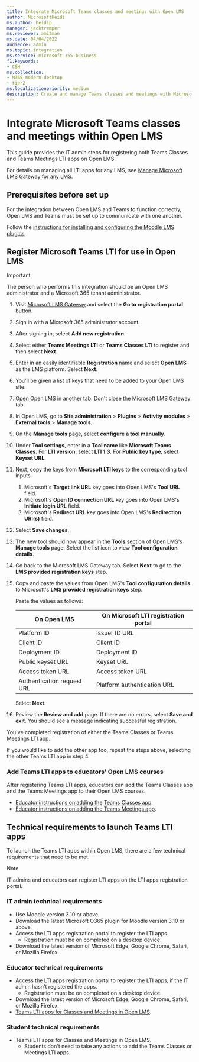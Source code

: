```yaml
---
title: Integrate Microsoft Teams classes and meetings with Open LMS
author: MicrosoftHeidi
ms.author: heidip
manager: jacktremper
ms.reviewer: amitman 
ms.date: 04/04/2022
audience: admin
ms.topic: integration
ms.service: microsoft-365-business
f1.keywords:
- CSH
ms.collection: 
- M365-modern-desktop
- tier2
ms.localizationpriority: medium
description: Create and manage Teams classes and meetings with Microsoft Learning Tools Interoperability for Open LMS.
---
```


# Integrate Microsoft Teams classes and meetings within Open LMS

This guide provides the IT admin steps for registering both Teams Classes and Teams Meetings LTI apps on Open LMS.

For details on managing all LTI apps for any LMS, see [Manage Microsoft LMS Gateway for any LMS](manage-microsoft-one-lti.md).

## Prerequisites before set up

For the integration between Open LMS and Teams to function correctly, Open LMS and Teams must be set up to communicate with one another.

Follow the [instructions for installing and configuring the Moodle LMS plugins](open-lms-plugin-configuration.md).

## Register Microsoft Teams LTI for use in Open LMS

> [!IMPORTANT]
> The person who performs this integration should be an Open LMS administrator and a Microsoft 365 tenant administrator.

1. Visit [Microsoft LMS Gateway](https://lti.microsoft.com/) and select the **Go to registration portal** button.

2. Sign in with a Microsoft 365 administrator account.

3. After signing in, select **Add new registration**.

4. Select either **Teams Meetings LTI** or **Teams Classes LTI** to register and then select **Next**.

5. Enter in an easily identifiable **Registration** name and select **Open LMS** as the LMS platform. Select **Next**.

6. You'll be given a list of keys that need to be added to your Open LMS site.

7. Open Open LMS in another tab. Don't close the Microsoft LMS Gateway tab.

8. In Open LMS, go to **Site administration** > **Plugins** > **Activity modules** > **External tools** > **Manage tools**.

9. On the **Manage tools** page, select **configure a tool manually**.

10. Under **Tool settings**, enter in a **Tool name** like **Microsoft Teams Classes**. For **LTI version**, select **LTI 1.3**. For **Public key type**, select **Keyset URL**.

11. Next, copy the keys from **Microsoft LTI keys** to the corresponding tool inputs.
    1. Microsoft's **Target link URL** key goes into Open LMS's **Tool URL** field.
    1. Microsoft's **Open ID connection URL** key goes into Open LMS's **Initiate login URL** field.
    1. Microsoft's **Redirect URL** key goes into Open LMS's **Redirection URI(s)** field.

12. Select **Save changes**.

13. The new tool should now appear in the **Tools** section of Open LMS's **Manage tools** page. Select the list icon to view **Tool configuration details**.

14. Go back to the Microsoft LMS Gateway tab. Select **Next** to go to the **LMS provided registration keys** step.

15. Copy and paste the values from Open LMS's **Tool configuration details** to Microsoft's **LMS provided registration keys** step.

    Paste the values as follows:

    | On Open LMS | On Microsoft LTI registration portal |
    | --------- | ------------------------------------ |
    | Platform ID | Issuer ID URL |
    | Client ID | Client ID |
    | Deployment ID | Deployment ID |
    | Public keyset URL | Keyset URL |
    | Access token URL | Access token URL |
    | Authentication request URL | Platform authentication URL |

    Select **Next**.

16. Review the **Review and add** page. If there are no errors, select **Save and exit**. You should see a message indicating successful registration.

You've completed registration of either the Teams Classes or Teams Meetings LTI app.

If you would like to add the other app too, repeat the steps above, selecting the other Teams LTI app in step 4.

### Add Teams LTI apps to educators' Open LMS courses

After registering Teams LTI apps, educators can add the Teams Classes app and the Teams Meetings app to their Open LMS courses.

- [Educator instructions on adding the Teams Classes app](https://support.microsoft.com/topic/use-microsoft-teams-classes-in-your-lms-ac6a1e34-32f7-45e6-b83e-094185a1e78a).
- [Educator instructions on adding the Teams Meetings app](https://support.microsoft.com/topic/use-microsoft-teams-meetings-in-your-lms-11b6095d-f90b-42b9-ab77-4dcff2bb3b76).

## Technical requirements to launch Teams LTI apps

To launch the Teams LTI apps within Open LMS, there are a few technical requirements that need to be met.

> [!NOTE]
> IT admins and educators can register LTI apps on the LTI apps registration portal.

### IT admin technical requirements

- Use Moodle version 3.10 or above.
- Download the latest Microsoft O365 plugin for Moodle version 3.10 or above.
- Access the LTI apps registration portal to register the LTI apps.
  - Registration must be on completed on a desktop device.
- Download the latest version of Microsoft Edge, Google Chrome, Safari, or Mozilla Firefox.

### Educator technical requirements

- Access the LTI apps registration portal to register the LTI apps, if the IT admin hasn't registered the apps.
  - Registration must be on completed on a desktop device.
- Download the latest version of Microsoft Edge, Google Chrome, Safari, or Mozilla Firefox.
- [Teams LTI apps for Classes and Meetings in Open LMS](#add-teams-lti-apps-to-educators-open-lms-courses).

### Student technical requirements

- Teams LTI apps for Classes and Meetings in Open LMS.
  - Students don't need to take any actions to add the Teams Classes or Meetings LTI apps.
